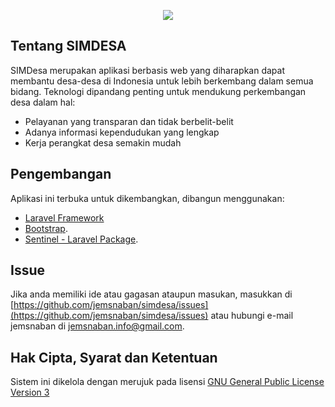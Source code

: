 <p align="center"><img src="http://trazzadmin.trazzpro.com/assets/images/Logomakr_0sjMbT_small.png"></p>

## Tentang SIMDESA

SIMDesa merupakan aplikasi berbasis web yang diharapkan dapat membantu desa-desa di Indonesia untuk lebih berkembang dalam semua bidang. Teknologi dipandang penting untuk mendukung perkembangan desa dalam hal:

- Pelayanan yang transparan dan tidak berbelit-belit
- Adanya informasi kependudukan yang lengkap
- Kerja perangkat desa semakin mudah

## Pengembangan

Aplikasi ini terbuka untuk dikembangkan, dibangun menggunakan:
- [Laravel Framework](https://laravel.com/)
- [Bootstrap](http://getbootstrap.com/).
- [Sentinel - Laravel Package](https://cartalyst.com/manual/sentinel/2.0#introduction).

## Issue

Jika anda memiliki ide atau gagasan ataupun masukan, masukkan di [https://github.com/jemsnaban/simdesa/issues](https://github.com/jemsnaban/simdesa/issues) atau hubungi e-mail jemsnaban di jemsnaban.info@gmail.com.

## Hak Cipta, Syarat dan Ketentuan

Sistem ini dikelola dengan merujuk pada lisensi [GNU General Public License Version 3](https://github.com/jemsnaban/simdesa/blob/master/LICENSE.md)
